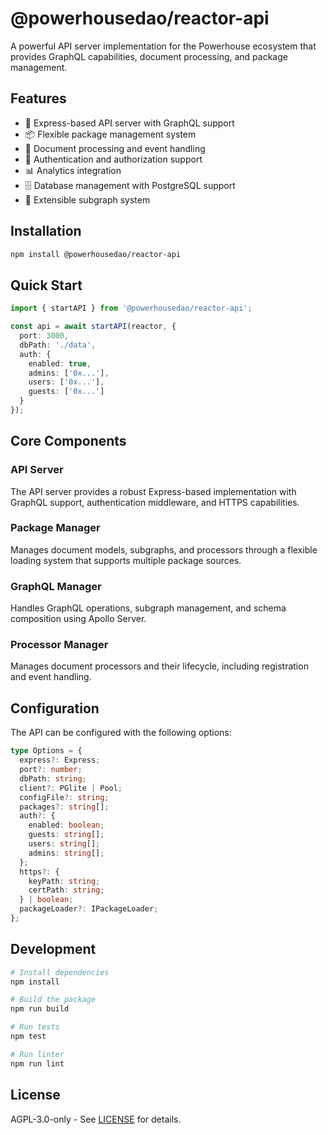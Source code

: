 # @powerhousedao/reactor-api

A powerful API server implementation for the Powerhouse ecosystem that provides GraphQL capabilities, document processing, and package management.

## Features

- 🚀 Express-based API server with GraphQL support
- 📦 Flexible package management system
- 🔄 Document processing and event handling
- 🔐 Authentication and authorization support
- 📊 Analytics integration
- 🗄️ Database management with PostgreSQL support
- 🔌 Extensible subgraph system

## Installation

```bash
npm install @powerhousedao/reactor-api
```

## Quick Start

```typescript
import { startAPI } from '@powerhousedao/reactor-api';

const api = await startAPI(reactor, {
  port: 3000,
  dbPath: './data',
  auth: {
    enabled: true,
    admins: ['0x...'],
    users: ['0x...'],
    guests: ['0x...']
  }
});
```

## Core Components

### API Server
The API server provides a robust Express-based implementation with GraphQL support, authentication middleware, and HTTPS capabilities.

### Package Manager
Manages document models, subgraphs, and processors through a flexible loading system that supports multiple package sources.

### GraphQL Manager
Handles GraphQL operations, subgraph management, and schema composition using Apollo Server.

### Processor Manager
Manages document processors and their lifecycle, including registration and event handling.

## Configuration

The API can be configured with the following options:

```typescript
type Options = {
  express?: Express;
  port?: number;
  dbPath: string;
  client?: PGlite | Pool;
  configFile?: string;
  packages?: string[];
  auth?: {
    enabled: boolean;
    guests: string[];
    users: string[];
    admins: string[];
  };
  https?: {
    keyPath: string;
    certPath: string;
  } | boolean;
  packageLoader?: IPackageLoader;
};
```

## Development

```bash
# Install dependencies
npm install

# Build the package
npm run build

# Run tests
npm test

# Run linter
npm run lint
```

## License

AGPL-3.0-only - See [LICENSE](LICENSE) for details.
